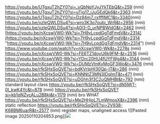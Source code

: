 <https://youtu.be/UTgxuT2hZY0?si=_yQbNpYJyJYkTEbQ&t=259> (nmi)
<https://youtu.be/UTgxuT2hZY0?si=uTig17_iJuGEdQk6&t=2363> (nmi)
<https://youtu.be/UTgxuT2hZY0?si=Dz94m7_rxffflMC1&t=3340>(nmi)
https://youtu.be/xzIeQWLDSu4?si=wro3K3o7oubj_WrR&t=2956 (nmi)
https://youtu.be/xzIeQWLDSu4?si=A0l3-D_urNPBWldO&t=2462 (nmi)
[https://youtu.be/nXcswVW0-Wk?si=7H9vLcpdGgTdFmdV&t=2314](https://youtu.be/nXcswVW0-Wk?si=7H9vLcpdGgTdFmdV&t=2314 "https://youtu.be/nXcswVW0-Wk?si=7H9vLcpdGgTdFmdV&t=2314") (nmi)
https://www.youtube.com/watch?v=nXcswVW0-Wk&t=2278s (nmi)
https://youtu.be/nXcswVW0-Wk?si=FE6TZ1doyU6k9FM-&t=2516 (nmi)
https://youtu.be/nXcswVW0-Wk?si=YDrc20HU4fUYFWg4&t=3144 (nmi)
https://youtu.be/nXcswVW0-Wk?si=DUMzVtnKyMoGF3Wo&t=3476 (nmi)
https://youtu.be/rfkSHxSoQVE?si=bdKVrlpHl30Qp-IT&t=286 (nmi)
https://youtu.be/rfkSHxSoQVE?si=KNNNtZ3MN3IDqImT&t=471 (nmi)
https://youtu.be/rfkSHxSoQVE?si=uDGhh3f3C2uQMHBt&t=792 (nmi) standard layout class
https://youtu.be/rfkSHxSoQVE?si=dN5MjT-0I_kwK4Yc&t=878 (nmi)
https://youtu.be/rfkSHxSoQVE?si=kb1qNZvcALu2B8kj&t=1179 (nmi) bro WHAT
https://youtu.be/rfkSHxSoQVE?si=Me2HHjoL7LmWmosX&t=2396 (nmi) static reflection
https://youtu.be/rfkSHxSoQVE?si=2V938-K68BM6uarR&t=2577 (nmi) register maps, unaligned access
![[Pasted image 20250110204853.png]]![](https://github.com/Stehfyn/vault/blob/main/vault/Pasted%20image%2020250110204853.png)
